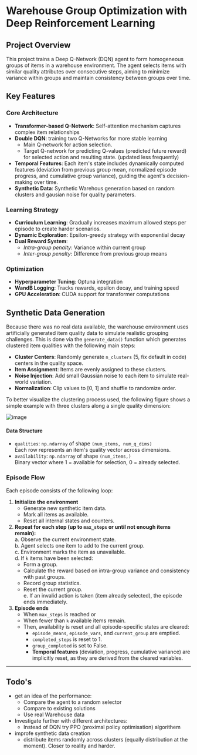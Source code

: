 # Warehouse Group Optimization with Deep Reinforcement Learning

## Project Overview
This project trains a Deep Q-Network (DQN) agent to form homogeneous groups of items in a warehouse environment. The agent selects items with similar quality attributes over consecutive steps, aiming to minimize variance within groups and maintain consistency between groups over time.

## Key Features
### Core Architecture
- **Transformer-based Q-Network**: Self-attention mechanism captures complex item relationships  
- **Double DQN**: training two Q-Networks for more stable learning
  - Main Q-network for action selection.
  - Target Q-network for predicting Q-values (predicted future reward) for selected action and resulting state. (updated less frequently)
- **Temporal Features**: Each item's state includes dynamically computed features (deviation from previous group mean, normalized episode progress, and cumulative group variance), guiding the agent's decision-making over time.
- **Synthetic Data**: Synthetic Warehous generation based on random clusters and gausian noise for quality parameters.  
### Learning Strategy
- **Curriculum Learning**: Gradually increases maximum allowed steps per episode to create harder scenarios.
- **Dynamic Exploration**: Epsilon-greedy strategy with exponential decay
- **Dual Reward System**:
  - *Intra-group penalty*: Variance within current group
  - *Inter-group penalty*: Difference from previous group means
### Optimization
- **Hyperparameter Tuning**: Optuna integration  
- **WandB Logging**: Tracks rewards, epsilon decay, and training speed
- **GPU Acceleration**: CUDA support for transformer computations

## Synthetic Data Generation
Because there was no real data available, the warehouse environment uses artificially generated item quality data to simulate realistic grouping challenges. This is done via the `generate_data()` function which generates clustered item qualities with the following main steps:
- **Cluster Centers**: Randomly generate `n_clusters` (5, fix default in code) centers in the quality space.
- **Item Assignment**: Items are evenly assigned to these clusters.
- **Noise Injection**: Add small Gaussian noise to each item to simulate real-world variation.
- **Normalization**: Clip values to [0, 1] and shuffle to randomize order.

To better visualize the clustering process used, the following figure shows a simple example with three clusters along a single quality dimension:

![image](https://github.com/user-attachments/assets/eabaafbc-fb09-4e7f-9791-b63da66337fa)

#### Data Structure
- `qualities`: `np.ndarray` of shape `(num_items, num_q_dims)`  
  Each row represents an item's quality vector across dimensions.
- `availability`: `np.ndarray` of shape `(num_items,)`  
  Binary vector where 1 = available for selection, 0 = already selected.

### Episode Flow
Each episode consists of the following loop:
1. **Initialize the environment**  
   - Generate new synthetic item data.  
   - Mark all items as available.  
   - Reset all internal states and counters.
2. **Repeat for each step (up to `max_steps` or until not enough items remain):**  
   a. Observe the current environment state.  
   b. Agent selects one item to add to the current group.  
   c. Environment marks the item as unavailable.  
   d. If `k` items have been selected:  
      - Form a group.  
      - Calculate the reward based on intra-group variance and consistency with past groups.  
      - Record group statistics.  
      - Reset the current group.  
   e. If an invalid action is taken (item already selected), the episode ends immediately.  
3. **Episode ends**  
   - When `max_steps` is reached or  
   - When fewer than `k` available items remain.  
   - Then, availability is reset and all episode-specific states are cleared:
     - `episode_means`, `episode_vars`, and `current_group` are emptied.  
     - `completed_steps` is reset to 1.  
     - `group_completed` is set to False.  
     - **Temporal features** (deviation, progress, cumulative variance) are implicitly reset, as they are derived from the cleared variables.

---

## Todo's
- get an idea of the performance:
  - Compare the agent to a random selector
  - Compare to existing solutions
  - Use real Warehouse data
- Investigate further with different architectures:
  - Instead of DQN try PPO (proximal policy optimisation) algorithem
- improfe synthetic data creation
  - distribute items randomly across clusters (equally distribution at the moment). Closer to reality and harder.
